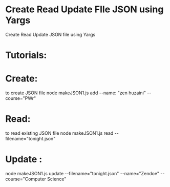 # Create Read Update FIle JSON using Yargs
Create Read Update JSON file using Yargs

# Tutorials:
# Create:
to create JSON file
node makeJSON1.js add --name: "zen huzaini" --course="PWr"

# Read:
to read existing JSON file
node makeJSON1.js read --filename="tonight.json"

# Update :
node makeJSON1.js update --filename="tonight.json" --name="Zendoe" --course="Computer Science"
